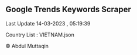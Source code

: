 

## Google Trends Keywords Scraper 
 
Last Update 14-03-2023 , 05:19:39

Country List :
VIETNAM.json



© Abdul Muttaqin 
